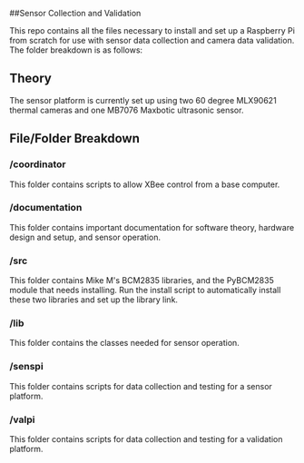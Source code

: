 ##Sensor Collection and Validation

This repo contains all the files necessary to install and set up a Raspberry Pi from scratch for use with sensor data collection and camera data validation. The folder breakdown is as follows:

## Theory

The sensor platform is currently set up using two 60 degree MLX90621 thermal cameras and one MB7076 Maxbotic ultrasonic sensor.

## File/Folder Breakdown

### /coordinator

This folder contains scripts to allow XBee control from a base computer.

### /documentation

This folder contains important documentation for software theory, hardware design and setup, and sensor operation.  

### /src

This folder contains Mike M's BCM2835 libraries, and the PyBCM2835 module that needs installing. Run the install script to automatically install these two libraries and set up the library link.

### /lib

This folder contains the classes needed for sensor operation.

### /senspi

This folder contains scripts for data collection and testing for a sensor platform.

### /valpi

This folder contains scripts for data collection and testing for a validation platform.